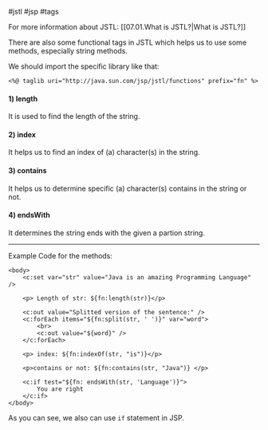 #jstl #jsp #tags

For more information about JSTL: [[07.01.What is JSTL?|What is JSTL?]]

There are also some functional tags in JSTL which helps us to use some methods, especially string methods.

We should import the specific library like that:

	<%@ taglib uri="http://java.sun.com/jsp/jstl/functions" prefix="fn" %>

#### 1) length
It is used to find the length of the string.

#### 2) index
It helps us to find an index of (a) character(s) in the string.

#### 3) contains
It helps us to determine specific (a) character(s) contains in the string or not.

#### 4) endsWith
It determines the string ends with the given a partion string.

----

Example Code for the methods:


	<body>
		<c:set var="str" value="Java is an amazing Programming Language" />
		
		<p> Length of str: ${fn:length(str)}</p>
		
		<c:out value="Splitted version of the sentence:" />
		<c:forEach items="${fn:split(str, ' ')}" var="word">
			<br>
			<c:out value="${word}" />
		</c:forEach>
		
		<p> index: ${fn:indexOf(str, "is")}</p>
		
		<p>contains or not: ${fn:contains(str, "Java")} </p>
		
		<c:if test="${fn: endsWith(str, 'Language')}">
			You are right
		</c:if>
	</body>

As you can see, we also can use `if` statement in JSP.